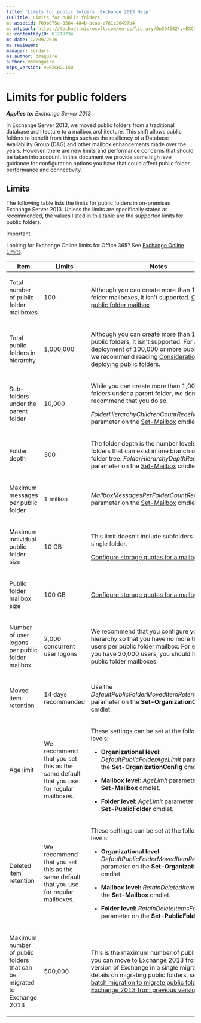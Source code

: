 ```yaml
---
title: 'Limits for public folders: Exchange 2013 Help'
TOCTitle: Limits for public folders
ms:assetid: 709b075e-9584-484b-bcaa-e781c26497b4
ms:mtpsurl: https://technet.microsoft.com/en-us/library/Dn594582(v=EXCHG.150)
ms:contentKeyID: 61218734
ms.date: 12/09/2016
ms.reviewer: 
manager: serdars
ms.author: dmaguire
author: msdmaguire
mtps_version: v=EXCHG.150
---
```


# Limits for public folders

_**Applies to:** Exchange Server 2013_

In Exchange Server 2013, we moved public folders from a traditional database architecture to a mailbox architecture. This shift allows public folders to benefit from things such as the resiliency of a Database Availability Group (DAG) and other mailbox enhancements made over the years. However, there are new limits and performance concerns that should be taken into account. In this document we provide some high level guidance for configuration options you have that could affect public folder performance and connectivity.

## Limits

The following table lists the limits for public folders in on-premises Exchange Server 2013. Unless the limits are specifically stated as recommended, the values listed in this table are the supported limits for public folders.

> [!IMPORTANT]
> Looking for Exchange Online limits for Office 365? See <A href="https://go.microsoft.com/fwlink/?linkid=391188">Exchange Online Limits</A>.

<table>
<colgroup>
<col style="width: 33%" />
<col style="width: 33%" />
<col style="width: 33%" />
</colgroup>
<thead>
<tr class="header">
<th>Item</th>
<th>Limits</th>
<th>Notes</th>
</tr>
</thead>
<tbody>
<tr class="odd">
<td><p>Total number of public folder mailboxes</p></td>
<td><p>100</p></td>
<td><p>Although you can create more than 100 public folder mailboxes, it isn't supported. <a href="https://docs.microsoft.com/en-us/exchange/collaboration-exo/public-folders/create-public-folder-mailbox">Create a public folder mailbox</a></p></td>
</tr>
<tr class="even">
<td><p>Total public folders in hierarchy</p></td>
<td><p>1,000,000</p></td>
<td><p>Although you can create more than 1,000,000 public folders, it isn't supported. For any deployment of 100,000 or more public folders, we recommend reading <a href="considerations-when-deploying-public-folders-exchange-2013-help.md">Considerations when deploying public folders</a>.</p></td>
</tr>
<tr class="odd">
<td><p>Sub-folders under the parent folder</p></td>
<td><p>10,000</p></td>
<td><p>While you can create more than 1,000 sub-folders under a parent folder, we don't recommend that you do so.</p>
<p><em>FolderHierarchyChildrenCountReceiveQuota</em> parameter on the <a href="https://technet.microsoft.com/en-us/library/bb123981(v=exchg.150)">Set-Mailbox</a> cmdlet.</p></td>
</tr>
<tr class="even">
<td><p>Folder depth</p></td>
<td><p>300</p></td>
<td><p>The folder depth is the number levels of nested folders that can exist in one branch of a public folder tree. <em>FolderHierarchyDepthRecieveQuota</em> parameter on the <a href="https://technet.microsoft.com/en-us/library/bb123981(v=exchg.150)">Set-Mailbox</a> cmdlet.</p></td>
</tr>
<tr class="odd">
<td><p>Maximum messages per public folder</p></td>
<td><p>1 million</p></td>
<td><p><em>MailboxMessagesPerFolderCountRecieveQuota</em> parameter on the <a href="https://technet.microsoft.com/en-us/library/bb123981(v=exchg.150)">Set-Mailbox</a> cmdlet.</p></td>
</tr>
<tr class="even">
<td><p>Maximum individual public folder size</p></td>
<td><p>10 GB</p></td>
<td><p>This limit doesn't include subfolders beneath a single folder.</p>
<p><a href="configure-storage-quotas-for-a-mailbox-exchange-2013-help.md">Configure storage quotas for a mailbox</a></p></td>
</tr>
<tr class="odd">
<td><p>Public folder mailbox size</p></td>
<td><p>100 GB</p></td>
<td><p><a href="configure-storage-quotas-for-a-mailbox-exchange-2013-help.md">Configure storage quotas for a mailbox</a></p></td>
</tr>
<tr class="even">
<td><p>Number of user logons per public folder mailbox</p></td>
<td><p>2,000 concurrent user logons</p></td>
<td><p>We recommend that you configure your hierarchy so that you have no more than 2,000 users per public folder mailbox. For example, if you have 20,000 users, you should have 10 public folder mailboxes.</p></td>
</tr>
<tr class="odd">
<td><p>Moved item retention</p></td>
<td><p>14 days recommended</p></td>
<td><p>Use the <em>DefaultPublicFolderMovedItemRetention</em> parameter on the <strong>Set-OrganizationConfig</strong> cmdlet.</p></td>
</tr>
<tr class="even">
<td><p>Age limit</p></td>
<td><p>We recommend that you set this as the same default that you use for regular mailboxes.</p></td>
<td><p>These settings can be set at the following levels:</p>
<ul>
<li><p><strong>Organizational level:</strong> <em>DefaultPublicFolderAgeLimit</em> parameter on the <strong>Set-OrganizationConfig</strong> cmdlet.</p></li>
<li><p><strong>Mailbox level:</strong> <em>AgeLimit</em> parameter on the <strong>Set-Mailbox</strong> cmdlet.</p></li>
<li><p><strong>Folder level:</strong> <em>AgeLimit</em> parameter on the <strong>Set-PublicFolder</strong> cmdlet.</p></li>
</ul>
<p></p></td>
</tr>
<tr class="odd">
<td><p>Deleted item retention</p></td>
<td><p>We recommend that you set this as the same default that you use for regular mailboxes.</p></td>
<td><p>These settings can be set at the following levels:</p>
<ul>
<li><p><strong>Organizational level:</strong> <em>DefaultPublicFolderMovedItemRetention</em> parameter on the <strong>Set-OrganizationConfig</strong> cmdlet.</p></li>
<li><p><strong>Mailbox level:</strong> <em>RetainDeletedItemsFor</em> on the <strong>Set-Mailbox</strong> cmdlet.</p></li>
<li><p><strong>Folder level:</strong> <em>RetainDeleteItemsFor</em> parameter on the <strong>Set-PublicFolder</strong> cmdlet.</p></li>
</ul></td>
</tr>
<tr class="even">
<td><p>Maximum number of public folders that can be migrated to Exchange 2013</p></td>
<td><p>500,000</p></td>
<td><p>This is the maximum number of public folders you can move to Exchange 2013 from a legacy version of Exchange in a single migration. For details on migrating public folders, see <a href="use-batch-migration-to-migrate-public-folders-to-exchange-2013-from-previous-versions-exchange-2013-help.md">Use batch migration to migrate public folders to Exchange 2013 from previous versions</a></p></td>
</tr>
</tbody>
</table>
